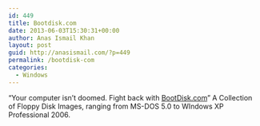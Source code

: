 ```yaml
---
id: 449
title: Bootdisk.com
date: 2013-06-03T15:30:31+00:00
author: Anas Ismail Khan
layout: post
guid: http://anasismail.com/?p=449
permalink: /bootdisk-com
categories:
  - Windows
---
```

&#8220;Your computer isn&#8217;t doomed. Fight back with [BootDisk.com](http://bootdisk.com)&#8221; A Collection of Floppy Disk Images, ranging from MS-DOS 5.0 to WIndows XP Professional 2006.